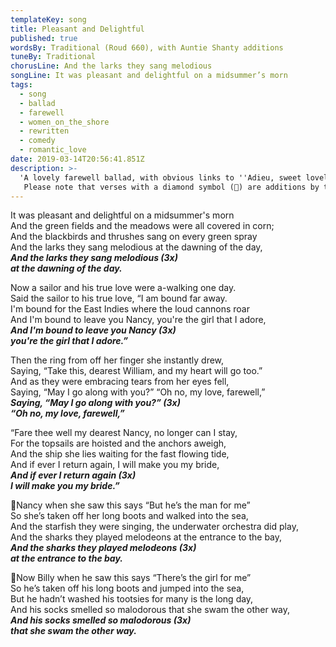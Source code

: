 ```yaml
---
templateKey: song
title: Pleasant and Delightful
published: true
wordsBy: Traditional (Roud 660), with Auntie Shanty additions
tuneBy: Traditional
chorusLine: And the larks they sang melodious
songLine: It was pleasant and delightful on a midsummer’s morn
tags:
  - song
  - ballad
  - farewell
  - women_on_the_shore
  - rewritten
  - comedy
  - romantic_love
date: 2019-03-14T20:56:41.851Z
description: >-
  'A lovely farewell ballad, with obvious links to ''Adieu, sweet lovely Nancy.'''
   Please note that verses with a diamond symbol (🔷) are additions by the Auntie Shanty crew - so you might not be expecting them if you're used to singing the 'traditional' version. Feel free to omit them if you wish.
---
```

It was pleasant and delightful on a midsummer's morn\
And the green fields and the meadows were all covered in corn;\
And the blackbirds and thrushes sang on every green spray\
And the larks they sang melodious at the dawning of the day,\
***And the larks they sang melodious (3x)*** \
***at the dawning of the day.***

Now a sailor and his true love were a-walking one day.\
Said the sailor to his true love, “I am bound far away.\
I'm bound for the East Indies where the loud cannons roar\
And I'm bound to leave you Nancy, you're the girl that I adore,\
***And I'm bound to leave you Nancy (3x)*** \
***you're the girl that I adore.”***

Then the ring from off her finger she instantly drew,\
Saying, “Take this, dearest William, and my heart will go too.”\
And as they were embracing tears from her eyes fell,\
Saying, “May I go along with you?” “Oh no, my love, farewell,”\
***Saying, “May I go along with you?” (3x)*** \
***“Oh no, my love, farewell,”***

“Fare thee well my dearest Nancy, no longer can I stay,\
For the topsails are hoisted and the anchors aweigh,\
And the ship she lies waiting for the fast flowing tide,\
And if ever I return again, I will make you my bride,\
***And if ever I return again (3x)***\
***I will make you my bride.”***

🔷Nancy when she saw this says “But he’s the man for me”\
So she’s taken off her long boots and walked into the sea,\
And the starfish they were singing, the underwater orchestra did play,\
And the sharks they played melodeons at the entrance to the bay,\
***And the sharks they played melodeons (3x)***\
***at the entrance to the bay.***

🔷Now Billy when he saw this says “There’s the girl for me”\
So he’s taken off his long boots and jumped into the sea,\
But he hadn’t washed his tootsies for many is the long day,\
And his socks smelled so malodorous that she swam the other way,\
***And his socks smelled so malodorous (3x)***\
***that she swam the other way.***
